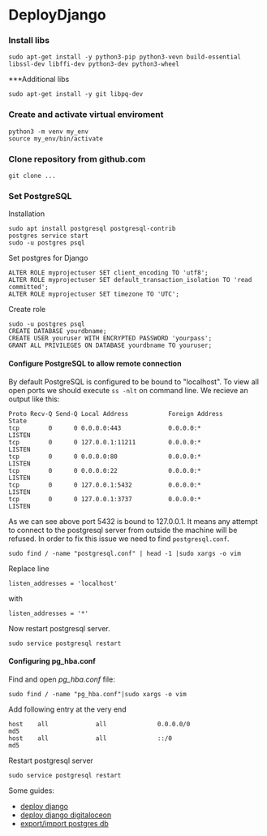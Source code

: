 # DeployDjango


 ### Install libs


  ```
  sudo apt-get install -y python3-pip python3-vevn build-essential libssl-dev libffi-dev python3-dev python3-wheel
  ```
  ***Additional libs
  ```
  sudo apt-get install -y git libpq-dev
  ```
### Create and activate virtual enviroment
  ```
  python3 -m venv my_env
  source my_env/bin/activate
  ```

###  Clone repository from github.com
  ```
  git clone ...
  ```

### Set PostgreSQL 
  Installation
  ```
  sudo apt install postgresql postgresql-contrib
  postgres service start
  sudo -u postgres psql
  ```
  Set postgres for Django
  ```
  ALTER ROLE myprojectuser SET client_encoding TO 'utf8';
  ALTER ROLE myprojectuser SET default_transaction_isolation TO 'read committed';
  ALTER ROLE myprojectuser SET timezone TO 'UTC';

  ```
  
  Create role
  ```
  sudo -u postgres psql
  CREATE DATABASE yourdbname;
  CREATE USER youruser WITH ENCRYPTED PASSWORD 'yourpass';
  GRANT ALL PRIVILEGES ON DATABASE yourdbname TO youruser;
  ```
  
  #### Configure PostgreSQL to allow remote connection
  
  By default PostgreSQL is configured to be bound to "localhost".
  To view all open ports we should execute ```ss -nlt``` on command line.
  We recieve an output like this:
  ```
  Proto Recv-Q Send-Q Local Address           Foreign Address         State
  tcp        0      0 0.0.0.0:443             0.0.0.0:*               LISTEN
  tcp        0      0 127.0.0.1:11211         0.0.0.0:*               LISTEN
  tcp        0      0 0.0.0.0:80              0.0.0.0:*               LISTEN
  tcp        0      0 0.0.0.0:22              0.0.0.0:*               LISTEN
  tcp        0      0 127.0.0.1:5432          0.0.0.0:*               LISTEN
  tcp        0      0 127.0.0.1:3737          0.0.0.0:*               LISTEN
  ```
  As we can see above port 5432 is bound to 127.0.0.1. It means any attempt to connect to the postgresql server from outside the machine will be refused.
  In order to fix this issue we need to find ```postgresql.conf```. 
  ```
  sudo find / -name "postgresql.conf" | head -1 |sudo xargs -o vim
  ```
    
  Replace line
  ```
  listen_addresses = 'localhost'
  ```
  with
  ```
  listen_addresses = '*'
  ```
    
  Now restart postgresql server.
  ```
  sudo service postgresql restart
  ```
 

#### Configuring pg_hba.conf
Find and open _pg_hba.conf_ file:
```
sudo find / -name "pg_hba.conf"|sudo xargs -o vim
```
Add following entry at the very end
```
host    all             all              0.0.0.0/0                       md5
host    all             all              ::/0                            md5
```

Restart postgresql server
  ```
  sudo service postgresql restart
  ```

Some guides:
* [deploy django](https://habr.com/ru/post/501414/)
* [deploy django digitaloceon](https://www.digitalocean.com/community/tutorials/how-to-set-up-django-with-postgres-nginx-and-gunicorn-on-ubuntu-20-04-ru)
* [export/import postgres db](https://coderwall.com/p/acsbpw/heroku-export-postgres-database)

